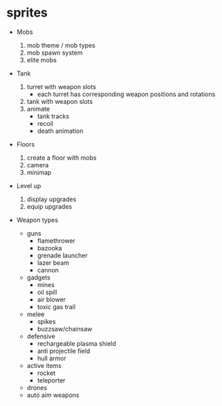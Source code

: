 # sprites

* Mobs
    1. mob theme / mob types
    2. mob spawn system
    3. elite mobs
* Tank
    1. turret with weapon slots
        * each turret has corresponding weapon positions and rotations
    2. tank with weapon slots
    3. animate
        * tank tracks
        * recoil
        * death animation
* Floors
    1. create a floor with mobs
    2. camera
    3. minimap
* Level up
    1. display upgrades
    2. equip upgrades

* Weapon types
    * guns
        * flamethrower
        * bazooka
        * grenade launcher
        * lazer beam
        * cannon
    * gadgets
        * mines
        * oil spill
        * air blower
        * toxic gas trail
    * melee
        * spikes
        * buzzsaw/chainsaw
    * defensive
        * rechargeable plasma shield
        * anti projectile field
        * hull armor
    * active items
        * rocket
        * teleporter
    * drones
    * auto aim weapons
